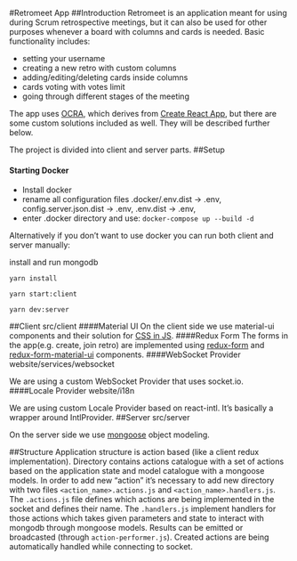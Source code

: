 #Retromeet App
##Introduction
Retromeet is an application meant for using during Scrum retrospective meetings, but it can also be used for other purposes whenever a board with columns and cards is needed.
Basic functionality includes:
- setting your username
- creating a new retro with custom columns
- adding/editing/deleting cards inside columns
- cards voting with votes limit
- going through different stages of the meeting

The app uses [OCRA](https://github.com/Ajdija/opinionated-create-react-app-framework), which derives from [Create React App](https://github.com/facebook/create-react-app), but there are some custom solutions included as well. They will be described further below.

The project is divided into client and server parts.
##Setup
#### Starting Docker
- Install docker
- rename all configuration files
 .docker/.env.dist -> .env,
 config.server.json.dist -> .env,
 .env.dist -> .env,
- enter .docker directory and use: `docker-compose up --build -d`

Alternatively if you don’t want to use docker you can run both client and server manually:

install and run mongodb

`yarn install`

`yarn start:client`

`yarn dev:server`

##Client
src/client
####Material UI
On the client side we use material-ui components and their solution for [CSS in JS](https://material-ui-next.com/customization/css-in-js/).
####Redux Form
The forms in the app(e.g. create, join retro) are implemented using [redux-form](https://redux-form.com) and [redux-form-material-ui](https://github.com/erikras/redux-form-material-ui) components.
####WebSocket Provider
website/services/websocket

We are using a custom WebSocket Provider that uses socket.io.
####Locale Provider
website/i18n

We are using custom Locale Provider based on react-intl. It’s basically a wrapper around IntlProvider.
##Server
src/server

On the server side we use [mongoose](http://mongoosejs.com/) object modeling.


##Structure
Application structure is action based (like a client redux implementation). Directory contains actions catalogue with a set of actions based on the application state and model catalogue with a mongoose models. In order to add new “action”  it’s necessary to add new directory with two files `<action_name>.actions.js` and `<action_name>.handlers.js`. The `.actions.js` file defines which actions are being implemented in the socket and defines their name. The `.handlers.js` implement handlers for those actions which takes given parameters and state to interact with mongodb through mongoose models. Results can be emitted or broadcasted (through `action-performer.js`).
Created actions are being automatically handled while connecting to socket.
